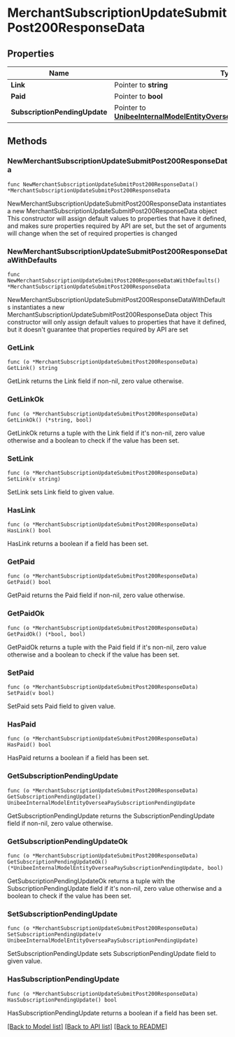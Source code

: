 # MerchantSubscriptionUpdateSubmitPost200ResponseData

## Properties

Name | Type | Description | Notes
------------ | ------------- | ------------- | -------------
**Link** | Pointer to **string** |  | [optional] 
**Paid** | Pointer to **bool** |  | [optional] 
**SubscriptionPendingUpdate** | Pointer to [**UnibeeInternalModelEntityOverseaPaySubscriptionPendingUpdate**](UnibeeInternalModelEntityOverseaPaySubscriptionPendingUpdate.md) |  | [optional] 

## Methods

### NewMerchantSubscriptionUpdateSubmitPost200ResponseData

`func NewMerchantSubscriptionUpdateSubmitPost200ResponseData() *MerchantSubscriptionUpdateSubmitPost200ResponseData`

NewMerchantSubscriptionUpdateSubmitPost200ResponseData instantiates a new MerchantSubscriptionUpdateSubmitPost200ResponseData object
This constructor will assign default values to properties that have it defined,
and makes sure properties required by API are set, but the set of arguments
will change when the set of required properties is changed

### NewMerchantSubscriptionUpdateSubmitPost200ResponseDataWithDefaults

`func NewMerchantSubscriptionUpdateSubmitPost200ResponseDataWithDefaults() *MerchantSubscriptionUpdateSubmitPost200ResponseData`

NewMerchantSubscriptionUpdateSubmitPost200ResponseDataWithDefaults instantiates a new MerchantSubscriptionUpdateSubmitPost200ResponseData object
This constructor will only assign default values to properties that have it defined,
but it doesn't guarantee that properties required by API are set

### GetLink

`func (o *MerchantSubscriptionUpdateSubmitPost200ResponseData) GetLink() string`

GetLink returns the Link field if non-nil, zero value otherwise.

### GetLinkOk

`func (o *MerchantSubscriptionUpdateSubmitPost200ResponseData) GetLinkOk() (*string, bool)`

GetLinkOk returns a tuple with the Link field if it's non-nil, zero value otherwise
and a boolean to check if the value has been set.

### SetLink

`func (o *MerchantSubscriptionUpdateSubmitPost200ResponseData) SetLink(v string)`

SetLink sets Link field to given value.

### HasLink

`func (o *MerchantSubscriptionUpdateSubmitPost200ResponseData) HasLink() bool`

HasLink returns a boolean if a field has been set.

### GetPaid

`func (o *MerchantSubscriptionUpdateSubmitPost200ResponseData) GetPaid() bool`

GetPaid returns the Paid field if non-nil, zero value otherwise.

### GetPaidOk

`func (o *MerchantSubscriptionUpdateSubmitPost200ResponseData) GetPaidOk() (*bool, bool)`

GetPaidOk returns a tuple with the Paid field if it's non-nil, zero value otherwise
and a boolean to check if the value has been set.

### SetPaid

`func (o *MerchantSubscriptionUpdateSubmitPost200ResponseData) SetPaid(v bool)`

SetPaid sets Paid field to given value.

### HasPaid

`func (o *MerchantSubscriptionUpdateSubmitPost200ResponseData) HasPaid() bool`

HasPaid returns a boolean if a field has been set.

### GetSubscriptionPendingUpdate

`func (o *MerchantSubscriptionUpdateSubmitPost200ResponseData) GetSubscriptionPendingUpdate() UnibeeInternalModelEntityOverseaPaySubscriptionPendingUpdate`

GetSubscriptionPendingUpdate returns the SubscriptionPendingUpdate field if non-nil, zero value otherwise.

### GetSubscriptionPendingUpdateOk

`func (o *MerchantSubscriptionUpdateSubmitPost200ResponseData) GetSubscriptionPendingUpdateOk() (*UnibeeInternalModelEntityOverseaPaySubscriptionPendingUpdate, bool)`

GetSubscriptionPendingUpdateOk returns a tuple with the SubscriptionPendingUpdate field if it's non-nil, zero value otherwise
and a boolean to check if the value has been set.

### SetSubscriptionPendingUpdate

`func (o *MerchantSubscriptionUpdateSubmitPost200ResponseData) SetSubscriptionPendingUpdate(v UnibeeInternalModelEntityOverseaPaySubscriptionPendingUpdate)`

SetSubscriptionPendingUpdate sets SubscriptionPendingUpdate field to given value.

### HasSubscriptionPendingUpdate

`func (o *MerchantSubscriptionUpdateSubmitPost200ResponseData) HasSubscriptionPendingUpdate() bool`

HasSubscriptionPendingUpdate returns a boolean if a field has been set.


[[Back to Model list]](../README.md#documentation-for-models) [[Back to API list]](../README.md#documentation-for-api-endpoints) [[Back to README]](../README.md)


